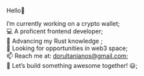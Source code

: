 Hello👋 

 I’m currently working on a crypto wallet;<br/>
💻 A proficent frontend developer;<br/>
🦀 Advancing my Rust knowledge ;<br/>
🐝 Looking for opportunities in web3 space;<br/>
📫 Reach me at: dorultanianos@gmail.com;<br/>
🚀 Let’s build something awesome together! 😃;
